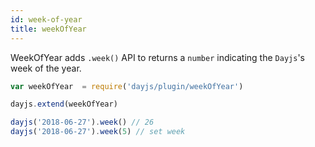 ```yaml
---
id: week-of-year
title: weekOfYear
---
```

WeekOfYear adds `.week()` API to returns a `number` indicating the `Dayjs`'s week of the year.

```javascript
var weekOfYear  = require('dayjs/plugin/weekOfYear')

dayjs.extend(weekOfYear)

dayjs('2018-06-27').week() // 26
dayjs('2018-06-27').week(5) // set week
```
